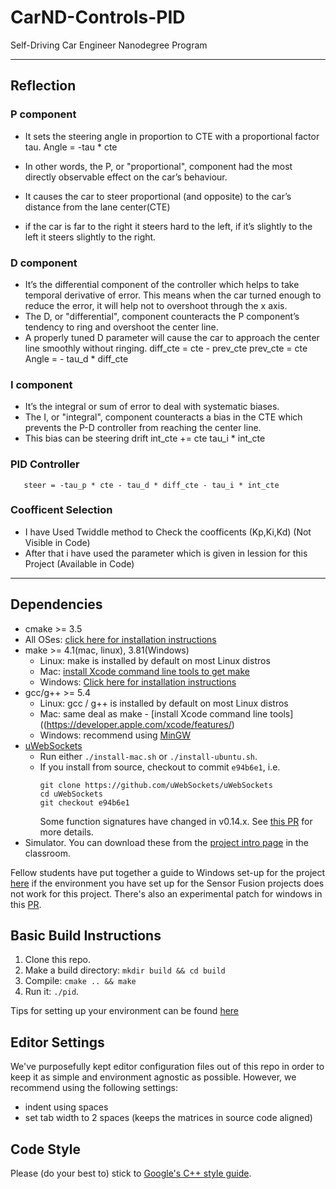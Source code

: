# CarND-Controls-PID
Self-Driving Car Engineer Nanodegree Program

---
## **Reflection**
### P component

- It sets the steering angle in proportion to CTE with a proportional factor tau.
       Angle = -tau * cte

- In other words, the P, or "proportional", component had the most directly observable effect on the car’s behaviour. 
- It causes the car to steer proportional (and opposite) to the car’s distance from the lane center(CTE) 
- if the car is far to the right it steers hard to the left, if it’s slightly to the left it steers slightly to the right.


### D component
- It’s the differential component of the controller which helps to take temporal derivative of error. This means when the car turned enough to reduce the error, it will help not to overshoot through the x axis.
- The D, or "differential", component counteracts the P component’s tendency to ring and overshoot the center line. 
- A properly tuned D parameter will cause the car to approach the center line smoothly without ringing.
       diff_cte = cte - prev_cte
       prev_cte = cte
       Angle = - tau_d * diff_cte


### I component
 - It’s the integral or sum of error to deal with systematic biases.
 - The I, or "integral", component counteracts a bias in the CTE which prevents the P-D controller from reaching the center line. 
 - This bias can be steering drift 
        int_cte += cte
        tau_i * int_cte

### PID Controller 

       steer = -tau_p * cte - tau_d * diff_cte - tau_i * int_cte



### Coofficent Selection 
  - I have Used Twiddle method to Check the coofficents (Kp,Ki,Kd) (Not Visible in Code)
  - After that i have used the parameter which is given in lession for this Project (Available in Code)


---

## Dependencies

* cmake >= 3.5
 * All OSes: [click here for installation instructions](https://cmake.org/install/)
* make >= 4.1(mac, linux), 3.81(Windows)
  * Linux: make is installed by default on most Linux distros
  * Mac: [install Xcode command line tools to get make](https://developer.apple.com/xcode/features/)
  * Windows: [Click here for installation instructions](http://gnuwin32.sourceforge.net/packages/make.htm)
* gcc/g++ >= 5.4
  * Linux: gcc / g++ is installed by default on most Linux distros
  * Mac: same deal as make - [install Xcode command line tools]((https://developer.apple.com/xcode/features/)
  * Windows: recommend using [MinGW](http://www.mingw.org/)
* [uWebSockets](https://github.com/uWebSockets/uWebSockets)
  * Run either `./install-mac.sh` or `./install-ubuntu.sh`.
  * If you install from source, checkout to commit `e94b6e1`, i.e.
    ```
    git clone https://github.com/uWebSockets/uWebSockets 
    cd uWebSockets
    git checkout e94b6e1
    ```
    Some function signatures have changed in v0.14.x. See [this PR](https://github.com/udacity/CarND-MPC-Project/pull/3) for more details.
* Simulator. You can download these from the [project intro page](https://github.com/udacity/self-driving-car-sim/releases) in the classroom.

Fellow students have put together a guide to Windows set-up for the project [here](https://s3-us-west-1.amazonaws.com/udacity-selfdrivingcar/files/Kidnapped_Vehicle_Windows_Setup.pdf) if the environment you have set up for the Sensor Fusion projects does not work for this project. There's also an experimental patch for windows in this [PR](https://github.com/udacity/CarND-PID-Control-Project/pull/3).

## Basic Build Instructions

1. Clone this repo.
2. Make a build directory: `mkdir build && cd build`
3. Compile: `cmake .. && make`
4. Run it: `./pid`. 

Tips for setting up your environment can be found [here](https://classroom.udacity.com/nanodegrees/nd013/parts/40f38239-66b6-46ec-ae68-03afd8a601c8/modules/0949fca6-b379-42af-a919-ee50aa304e6a/lessons/f758c44c-5e40-4e01-93b5-1a82aa4e044f/concepts/23d376c7-0195-4276-bdf0-e02f1f3c665d)

## Editor Settings

We've purposefully kept editor configuration files out of this repo in order to
keep it as simple and environment agnostic as possible. However, we recommend
using the following settings:

* indent using spaces
* set tab width to 2 spaces (keeps the matrices in source code aligned)

## Code Style

Please (do your best to) stick to [Google's C++ style guide](https://google.github.io/styleguide/cppguide.html).
